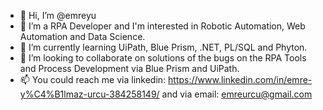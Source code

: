 - 👋 Hi, I’m @emreyu
- 👀 I’m a RPA Developer and I'm interested in Robotic Automation, Web Automation and Data Science.
- 🌱 I’m currently learning UiPath, Blue Prism, .NET, PL/SQL and Phyton.
- 💞️ I’m looking to collaborate on solutions of the bugs on the RPA Tools and Process Development via Blue Prism and UiPath.   
- 📫 You could reach me via linkedin: https://www.linkedin.com/in/emre-y%C4%B1lmaz-urcu-384258149/ and via email: emreurcu@gmail.com

<!---
emreyu/emreyu is a ✨ special ✨ repository because its `README.md` (this file) appears on your GitHub profile.
You can click the Preview link to take a look at your changes.
--->

